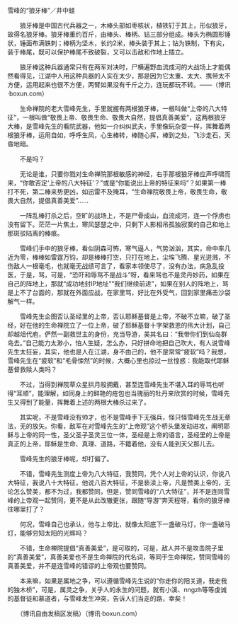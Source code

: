 雪峰的“狼牙棒”／井中蛙


　　狼牙棒是中国古代兵器之一，木棒头部如枣核状，植铁钉于其上，形似狼牙，故得名狼牙棒。狼牙棒重约百斤，由棒头、棒柄、钻三部分组成。棒头为椭圆形锤状，锤面布满铁刺；棒柄为坚木，长约2米，棒头装于其上；钻为铁制，下有尖，装于棒尾，既可以保护棒尾不致破裂，又可以击敌和作地上插立。

　　狼牙棒这种兵器通常只有在两军对决时，尸横遍野血流成河的大战场上才能偶然看得见，江湖中人用这种兵器的人实在太少，那是因为它太重、太大、携带太不方便，运用起来也很不方便，两臂如果没有千斤之力，连玩都玩不转。——（博讯·boxun.com）

　　生命禅院的老大雪峰先生，手里就握有两根狼牙棒，一根叫做“上帝的八大特征”，一根叫做“敬畏上帝、敬畏生命、敬畏大自然，提倡真善美爱”，这两根狼牙大棒，是雪峰先生的看院武器，他如一介纠纠武夫，手里像玩杂耍一样，挥舞着两根狼牙棒，运用自如，呼呼生风，心生棒转，棒随心挥，棒到之处，飞沙走石，天昏地暗。

　　不是吗？

　　无论是谁，只要你戮对生命禅院那根敏感的神经，右手那根狼牙棒应声呼啸而来，“你敢否定‘上帝的八大特征’？”或是“你能说出上帝的特征来吗”？如果第一棒打不死，第二棒来势更凶，如迅雷不及掩耳，“生命禅院敬畏上帝，敬畏生命，敬畏大自然，提倡真善美爱”……

　　一阵乱棒打杀之后，空旷的战场上，不是尸骨成山，血流成河，连一个俘虏也没有留下。茫茫一片焦土，寒风瑟瑟之中，只剩下人影相吊孤独寂寞的自己和地上那斑驳陆离的棒痕。

　　雪峰们手中的狼牙棒，看似阴森可怖，寒气逼人，气势汹汹，其实，命中率几近为零，棒棒如雷霆万钧，却是棒棒打空，只打在地上，尘埃飞腾、星光迸溅，不伤敌人一根毫毛，也就毫无战绩可言了，看家本领使尽了，没有办法，病急乱投医，于是，骂，可是，“恐吓和辱骂不是战斗”呀，看来骂也不是灵丹妙药，如果在自己的阵地上，那就“成功地封IP地址”“我们继续前进”，如果在别人的阵地上，骂是上不了台面的，那就在外面应战，在家里骂，好比在外受气，回到家里痛击沙袋解气一样。

　　雪峰先生企图否认圣经里的上帝，否认耶稣基督是上帝，不破不立嘛，破了圣经，好在他的生命禅院立了一位上帝，破了耶稣基督十字架救恩的伟大计划，自己却越俎代庖，俨然一副救世主的身份，充当导游，美其名曰：“我带你们到仙岛群岛去。”自己能力太渺小，怕人生疑，怎么办，只好拼命地把自己吹大，有人说雪峰先生太狂妄，其实，他也是人在江湖，身不由己的，他不是常常“疲软”吗？我想，雪峰先生在“疲软”和“毛骨悚然”的时候，大概心里也掠过一丝惶惑：我能取代耶稣基督救赎人类吗？

　　不过，当得到禅院草众星拱月般拥戴，甚至连雪峰先生不堪入耳的辱骂也听得“耳顺”，能理解，如同身上的鲜艳的疮包也当瑰丽的牡丹来欣赏的时候，雪峰先生又得到了能量，挥舞着上述的两根大棒杀过来了。

　　其实呢，不是雪峰没有帅才，也不是雪峰手下无强兵，怪只怪雪峰先生战无章法，无的放矢。你看，敌军在对雪峰先生的“上帝观”这个桥头堡发动进攻，阐明耶稣与上帝的同一性，圣父圣子圣灵三位一体，圣经是上帝的语言，圣经里的上帝是真正的上帝，耶稣是生命、真理、道路，不籍着他，没有人能到天父那儿去。

　　雪峰先生的狼牙棒呢，却打偏了。

　　不错，雪峰先生测度上帝为八大特征，我赞同，凭个人对上帝的认识，你说八大特征，我说八十大特征，他说八百大特征，不是亵渎上帝，凡是赞美上帝的，无论怎么赞美，都不为过，我都赞同，但是，赞同雪峰的“八大特征”，并不是连同雪峰的上帝观一起赞同，更不是从此改辙更张，跟随“导游”奔天程呀，看你的狼牙棒往哪里打了？

　　何况，雪峰自己也承认，他与上帝比，就像太阳底下一盏破马灯，你一盏破马灯，能够穷知太阳的光辉吗？

　　不错，生命禅院提倡“真善美爱”，是可取的，可是，敌人并不是攻击院子里的“真善美爱”，真善美爱也不是生命禅院的代名词，等同于生命禅院，赞同雪峰的真善美爱，并不是连雪峰的错谬的上帝观也要赞同。

　　本来嘛，如果是属地之争，可以遵循雪峰先生说的“你走你的阳关道，我走我的独木桥”，可是，属灵之争，关乎人的永生的问题，就有小溪、nngzh等等虔诚的基督徒和慕道者，与雪峰发生冲突，告诉人们当走的路，幸矣！

　　（博讯自由发稿区发稿）（博讯·boxun.com）



